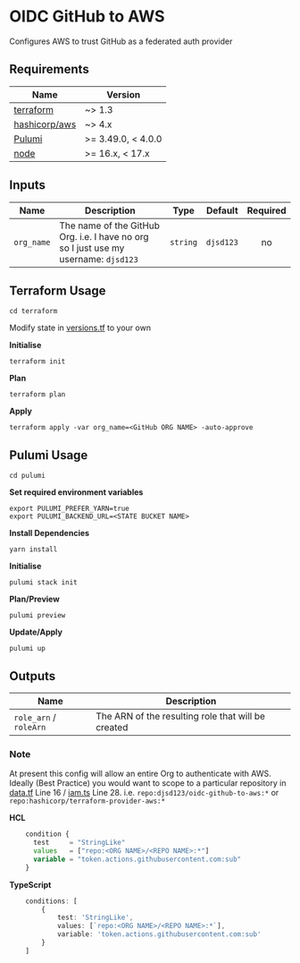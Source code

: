 # OIDC GitHub to AWS

Configures AWS to trust GitHub as a federated auth provider

[terraform]: https://www.terraform.io/downloads
[hashicorp/aws]: https://registry.terraform.io/providers/hashicorp/aws
[pulumi]: https://www.pulumi.com/docs/get-started/install/
[node]: https://nodejs.org/en/download/package-manager/

## Requirements

| Name            | Version            |
|-----------------|--------------------|
| [terraform]     | ~> 1.3             |
| [hashicorp/aws] | ~> 4.x             |
| [Pulumi]        | >= 3.49.0, < 4.0.0 |
| [node]          | >= 16.x, < 17.x    |


## Inputs

| Name       | Description                                                                         | Type     | Default   | Required |
|------------|-------------------------------------------------------------------------------------|----------|-----------|:--------:|
| `org_name` | The name of the GitHub Org. i.e. I have no org so I just use my username: `djsd123` | `string` | `djsd123` |    no    |


## Terraform Usage

```shell
cd terraform
```

Modify state in [versions.tf](terraform/versions.tf) to your own

**Initialise**

```shell
terraform init
```

**Plan**

```shell
terraform plan
```

**Apply**

```shell
terraform apply -var org_name=<GitHub ORG NAME> -auto-approve
```


## Pulumi Usage

```shell
cd pulumi
```

**Set required environment variables**

```shell
export PULUMI_PREFER_YARN=true
export PULUMI_BACKEND_URL=<STATE BUCKET NAME>
```

**Install Dependencies**

```shell
yarn install
```

**Initialise**

```shell
pulumi stack init
```

**Plan/Preview**

```shell
pulumi preview
```

**Update/Apply**

```shell
pulumi up
```

## Outputs

| Name                   | Description                                        |
|------------------------|----------------------------------------------------|
| `role_arn` / `roleArn` | The ARN of the resulting role that will be created |


### Note

At present this config will allow an entire Org to authenticate with AWS.  Ideally (Best Practice) you would want to scope to a particular 
repository in [data.tf](terraform/data.tf) Line 16 / [iam.ts](pulumi/iam.ts) Line 28.  i.e. `repo:djsd123/oidc-github-to-aws:*` or `repo:hashicorp/terraform-provider-aws:*`


**HCL**

```terraform
    condition {
      test     = "StringLike"
      values   = ["repo:<ORG NAME>/<REPO NAME>:*"]
      variable = "token.actions.githubusercontent.com:sub"
    }
```


**TypeScript**

```typescript
    conditions: [
        {
            test: 'StringLike',
            values: [`repo:<ORG NAME>/<REPO NAME>:*`],
            variable: 'token.actions.githubusercontent.com:sub'
        }
    ]
```

